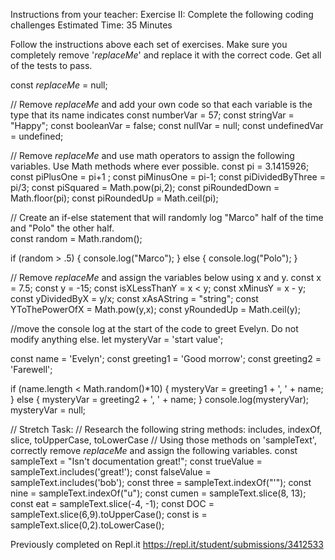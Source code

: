 Instructions from your teacher:
Exercise II: Complete the following coding challenges 
Estimated Time: 35 Minutes


Follow the instructions above each set of exercises. Make sure you completely remove '_replaceMe_' and replace it with the correct code. Get all of the tests to pass.


const _replaceMe_ = null;

// Remove _replaceMe_ and add your own code so that each variable is the type that its name indicates
const numberVar = 57;
const stringVar = "Happy";
const booleanVar = false;
const nullVar = null;
const undefinedVar = undefined;

// Remove _replaceMe_ and use math operators to assign the following variables. Use Math methods where ever possible. 
const pi = 3.1415926;
const piPlusOne = pi+1 ;
const piMinusOne = pi-1;
const piDividedByThree = pi/3;
const piSquared = Math.pow(pi,2);
const piRoundedDown = Math.floor(pi);
const piRoundedUp = Math.ceil(pi);

// Create an if-else statement that will randomly log "Marco" half of the time and "Polo" the other half.  
const random = Math.random();

if (random > .5) {
  console.log("Marco");
} else {
  console.log("Polo");
}

// Remove _replaceMe_ and assign the variables below using x and y. 
const x = 7.5;
const y = -15;
const isXLessThanY = x < y;
const xMinusY = x - y;
const yDividedByX = y/x;
const xAsAString = "string";
const YToThePowerOfX = Math.pow(y,x);
const yRoundedUp = Math.ceil(y);

//move the console log at the start of the code to greet Evelyn. Do not modify anything else. 
let mysteryVar = 'start value';

const name = 'Evelyn';
const greeting1 = 'Good morrow';
const greeting2 = 'Farewell';

if (name.length < Math.random()*10) {
  mysteryVar = greeting1 + ', ' + name;
} else {
  mysteryVar = greeting2 + ', ' + name;
}
console.log(mysteryVar);
mysteryVar = null;

// Stretch Task: 
// Research the following string methods: includes, indexOf, slice, toUpperCase, toLowerCase
// Using those methods on 'sampleText', correctly remove _replaceMe_ and assign the following variables.
const sampleText = "Isn't documentation great!";
const trueValue = sampleText.includes('great!');
const falseValue = sampleText.includes('bob');
const three = sampleText.indexOf("'");
const nine = sampleText.indexOf("u");
const cumen = sampleText.slice(8, 13);
const eat = sampleText.slice(-4, -1);
const DOC = sampleText.slice(6,9).toUpperCase();
const is = sampleText.slice(0,2).toLowerCase();

Previously completed on Repl.it
https://repl.it/student/submissions/3412533
